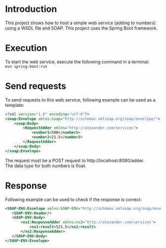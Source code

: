 # Introduction

This project shows how to host a simple web service (adding to numbers) using a WSDL file and SOAP. This project uses
the Spring Boot framework.

# Execution

To start the web service, execute the following command in a terminal:<br>
``mvn spring-boot:run``

# Send requests
To send requests to this web service, following example can be used as a template:
```xml
<?xml version="1.0" encoding="utf-8"?>
<soap:Envelope xmlns:soap="http://schemas.xmlsoap.org/soap/envelope/">
    <soap:Body>
        <RequestAdder xmlns="http://alexander.com/services">
            <number1>500</number1>
            <number2>21.5</number2>
        </RequestAdder>
    </soap:Body>
</soap:Envelope>
```
The request must be a POST request to http://localhost:8080/adder. <br>
The data type for both numbers is float. 

# Response
Following example can be used to check if the response is correct:
 ```xml
 <SOAP-ENV:Envelope xmlns:SOAP-ENV="http://schemas.xmlsoap.org/soap/envelope/">
    <SOAP-ENV:Header/>
    <SOAP-ENV:Body>
        <ns2:ResponseAdder xmlns:ns2="http://alexander.com/services">
            <ns2:result>521.5</ns2:result>
        </ns2:ResponseAdder>
    </SOAP-ENV:Body>
</SOAP-ENV:Envelope>
 ```